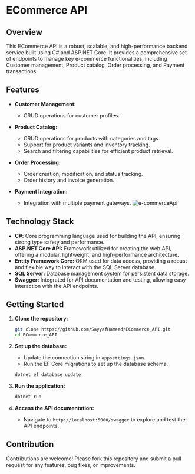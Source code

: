 # ECommerce API

## Overview

This ECommerce API is a robust, scalable, and high-performance backend service built using C# and ASP.NET Core. It provides a comprehensive set of endpoints to manage key e-commerce functionalities, including Customer management, Product catalog, Order processing, and Payment transactions.

## Features

- **Customer Management:**
  - CRUD operations for customer profiles.

- **Product Catalog:**
  - CRUD operations for products with categories and tags.
  - Support for product variants and inventory tracking.
  - Search and filtering capabilities for efficient product retrieval.

- **Order Processing:**
  - Order creation, modification, and status tracking.
  - Order history and invoice generation.

- **Payment Integration:**
  - Integration with multiple payment gateways.
![e-commerceApi](https://github.com/user-attachments/assets/dc83cb0b-0706-44a8-9955-6371e840ec31)

## Technology Stack

- **C#:** Core programming language used for building the API, ensuring strong type safety and performance.
- **ASP.NET Core API:** Framework utilized for creating the web API, offering a modular, lightweight, and high-performance architecture.
- **Entity Framework Core:** ORM used for data access, providing a robust and flexible way to interact with the SQL Server database.
- **SQL Server:** Database management system for persistent data storage.
- **Swagger:** Integrated for API documentation and testing, allowing easy interaction with the API endpoints.

## Getting Started

1. **Clone the repository:**
   ```bash
   git clone https://github.com/SayyafHameed/ECommerce_API.git
   cd ECommerce_API
   ```

2. **Set up the database:**
   - Update the connection string in `appsettings.json`.
   - Run the EF Core migrations to set up the database schema.
   ```bash
   dotnet ef database update
   ```

3. **Run the application:**
   ```bash
   dotnet run
   ```

4. **Access the API documentation:**
   - Navigate to `http://localhost:5000/swagger` to explore and test the API endpoints.

## Contribution

Contributions are welcome! Please fork this repository and submit a pull request for any features, bug fixes, or improvements.

